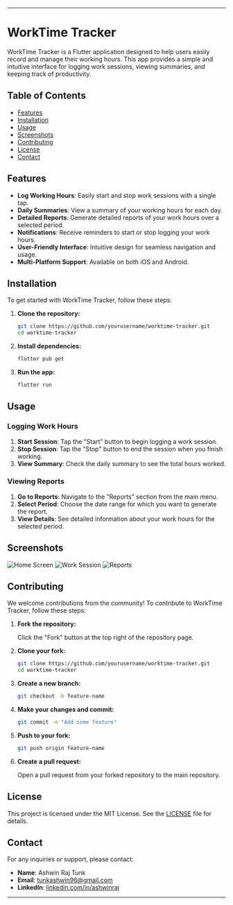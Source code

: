 
---

# WorkTime Tracker

WorkTime Tracker is a Flutter application designed to help users easily record and manage their working hours. This app provides a simple and intuitive interface for logging work sessions, viewing summaries, and keeping track of productivity.

## Table of Contents

- [Features](#features)
- [Installation](#installation)
- [Usage](#usage)
- [Screenshots](#screenshots)
- [Contributing](#contributing)
- [License](#license)
- [Contact](#contact)

## Features

- **Log Working Hours**: Easily start and stop work sessions with a single tap.
- **Daily Summaries**: View a summary of your working hours for each day.
- **Detailed Reports**: Generate detailed reports of your work hours over a selected period.
- **Notifications**: Receive reminders to start or stop logging your work hours.
- **User-Friendly Interface**: Intuitive design for seamless navigation and usage.
- **Multi-Platform Support**: Available on both iOS and Android.

## Installation

To get started with WorkTime Tracker, follow these steps:

1. **Clone the repository:**

    ```bash
    git clone https://github.com/yourusername/worktime-tracker.git
    cd worktime-tracker
    ```

2. **Install dependencies:**

    ```bash
    flutter pub get
    ```

3. **Run the app:**

    ```bash
    flutter run
    ```

## Usage

### Logging Work Hours

1. **Start Session**: Tap the "Start" button to begin logging a work session.
2. **Stop Session**: Tap the "Stop" button to end the session when you finish working.
3. **View Summary**: Check the daily summary to see the total hours worked.

### Viewing Reports

1. **Go to Reports**: Navigate to the "Reports" section from the main menu.
2. **Select Period**: Choose the date range for which you want to generate the report.
3. **View Details**: See detailed information about your work hours for the selected period.

## Screenshots

![Home Screen](screenshots/home.png)
![Work Session](screenshots/work_session.png)
![Reports](screenshots/reports.png)

## Contributing

We welcome contributions from the community! To contribute to WorkTime Tracker, follow these steps:

1. **Fork the repository:**

    Click the "Fork" button at the top right of the repository page.

2. **Clone your fork:**

    ```bash
    git clone https://github.com/yourusername/worktime-tracker.git
    cd worktime-tracker
    ```

3. **Create a new branch:**

    ```bash
    git checkout -b feature-name
    ```

4. **Make your changes and commit:**

    ```bash
    git commit -m "Add some feature"
    ```

5. **Push to your fork:**

    ```bash
    git push origin feature-name
    ```

6. **Create a pull request:**

    Open a pull request from your forked repository to the main repository.

## License

This project is licensed under the MIT License. See the [LICENSE](LICENSE) file for details.

## Contact

For any inquiries or support, please contact:

- **Name**: Ashwin Raj Tunk
- **Email**: [tunkashwin96@gmail.com](mailto:tunkashwin96@gmail.com)
- **LinkedIn**: [linkedin.com/in/ashwinraj](https://www.linkedin.com/in/ashwinraj)

---

